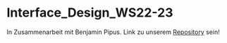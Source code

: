 # Interface_Design_WS22-23

In Zusammenarbeit mit Benjamin Pipus. Link zu unserem [Repository](https://github.com/BenniP-stack/IFD) sein! 
